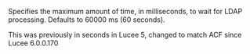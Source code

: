Specifies the maximum amount of time, in milliseconds, to wait for LDAP processing. Defaults to 60000 ms (60 seconds).

This was previously in seconds in Lucee 5, changed to match ACF since Lucee 6.0.0.170


